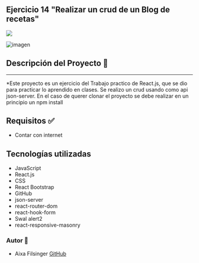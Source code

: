 ## **Ejercicio 14 "Realizar un crud de un Blog de recetas"**



<p align="left">
   <img src="https://img.shields.io/badge/STATUS-En%20proceso-green">
</p>

![imagen](https://www.syncfusion.com/blogs/wp-content/uploads/2021/09/How-to-Perform-CRUD-Actions-in-a-React-Data-Grid-Using-Redux-A-Complete-Guide.png)

## Descripción del Proyecto 📃
<hr>

*Este proyecto es un ejercicio del Trabajo practico de React.js, que se dio para practicar lo aprendido en clases. Se realizo un crud usando como api json-server. En el caso de querer clonar el proyecto se debe realizar en un principio un npm install


## Requisitos ✅

- Contar con internet

## Tecnologías utilizadas
- JavaScript
- React.js
- CSS
- React Bootstrap
- GitHub
- json-server
- react-router-dom
- react-hook-form
- Swal alert2
- react-responsive-masonry

### Autor 👣
+ Aixa Filsinger [GitHub](https://github.com/AixaFilsinger)